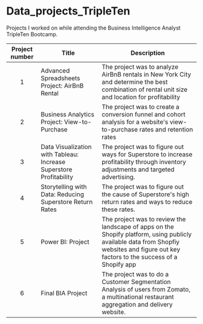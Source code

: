 # Data_projects_TripleTen
Projects I worked on while attending the Business Intelligence Analyst TripleTen Bootcamp.


| Project number | Title | Description |
| :-----------: | ----------- |----------- |
| 1 | Advanced Spreadsheets Project: AirBnB Rental| The project was to analyze AirBnB rentals in New York City and determine the best combination of rental unit size and location for profitability |
| 2 | Business Analytics Project: View-to-Purchase | The project was to create a conversion funnel and cohort analysis for a website's view-to-purchase rates and retention rates |
| 3 | Data Visualization with Tableau: Increase Superstore Profitability | The project was to figure out ways for Superstore to increase profitability through inventory adjustments and targeted advertising. |
| 4 | Storytelling with Data: Reducing Superstore Return Rates | The project was to figure out the cause of Superstore's high return rates and ways to reduce these rates. |
| 5 | Power BI: Project | The project was to review the landscape of apps on the Shopify platform, using publicly available data from Shopfiy websites and figure out key factors to the success of a Shopify app |
| 6 | Final BIA Project | The project was to do a Customer Segmentation Analysis of users from Zomato, a multinational restaurant aggregation and delivery website. |
